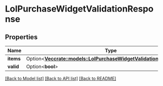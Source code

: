 # LolPurchaseWidgetValidationResponse

## Properties

Name | Type | Description | Notes
------------ | ------------- | ------------- | -------------
**items** | Option<[**Vec<crate::models::LolPurchaseWidgetValidationResponseItem>**](LolPurchaseWidgetValidationResponseItem.md)> |  | [optional]
**valid** | Option<**bool**> |  | [optional]

[[Back to Model list]](../README.md#documentation-for-models) [[Back to API list]](../README.md#documentation-for-api-endpoints) [[Back to README]](../README.md)


